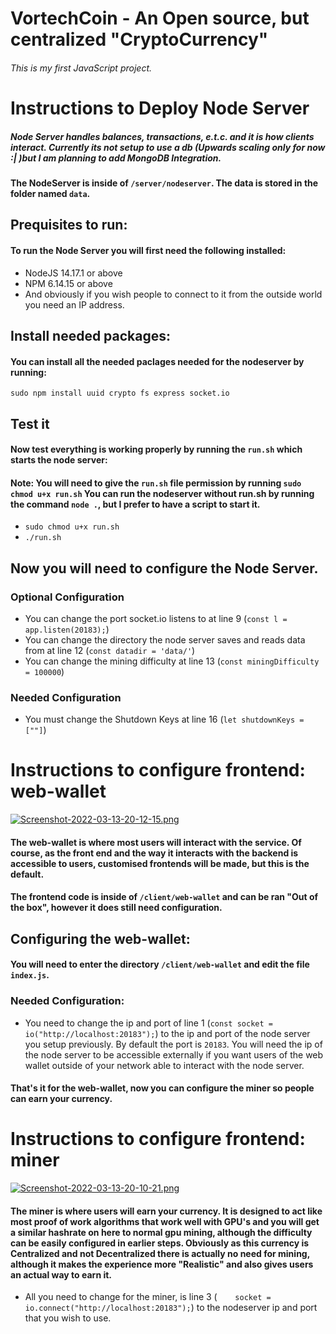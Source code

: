 # VortechCoin - An Open source, but centralized "CryptoCurrency"

###### This is my first JavaScript project.

# Instructions to Deploy Node Server
##### Node Server handles balances, transactions, e.t.c. and it is how clients interact. Currently its not setup to use a db (Upwards scaling only for now :| )but I am planning to add MongoDB Integration.


#### The NodeServer is inside of ```/server/nodeserver```. The data is stored in the folder named ```data```.

## Prequisites to run:
#### To run the Node Server you will first need the following installed:
* NodeJS 14.17.1 or above
* NPM 6.14.15 or above
* And obviously if you wish people to connect to it from the outside world you need an IP address.
## Install needed packages:
#### You can install all the needed paclages needed for the nodeserver by running:
```sudo npm install uuid crypto fs express socket.io```
## Test it
#### Now test everything is working properly by running the ```run.sh``` which starts the node server:
#### Note: You will need to give the ```run.sh``` file permission by running ```sudo chmod u+x run.sh``` You can run the nodeserver without run.sh by running the command ```node .```, but I prefer to have a script to start it.
* ```sudo chmod u+x run.sh```
* ```./run.sh```
## Now you will need to configure the Node Server.

### Optional Configuration
* You can change the port socket.io listens to at line 9 (```const l = app.listen(20183);```)
* You can change the directory the node server saves and reads data from at line 12 (```const datadir = 'data/'```)
* You can change the mining difficulty at line 13 (```const miningDifficulty = 100000```)
### Needed Configuration
* You must change the Shutdown Keys at line 16 (```let shutdownKeys = [""]```)

# Instructions to configure frontend: web-wallet

[![Screenshot-2022-03-13-20-12-15.png](https://i.postimg.cc/N0kw4Cbc/Screenshot-2022-03-13-20-12-15.png)](https://postimg.cc/06j35fLW)

#### The web-wallet is where most users will interact with the service. Of course, as the front end and the way it interacts with the backend is accessible to users, customised frontends will be made, but this is the default.
#### The frontend code is inside of ```/client/web-wallet``` and can be ran "Out of the box", however it does still need configuration.

## Configuring the web-wallet:
#### You will need to enter the directory ```/client/web-wallet``` and edit the file ```index.js```.

### Needed Configuration:
  * You need to change the ip and port of line 1 (```const socket = io("http://localhost:20183");```) to the ip and port of the node server you setup previously. By default the port is ```20183```. You will need the ip of the node server to be accessible externally if you want users of the web wallet outside of your network able to interact with the node server.
#### That's it for the web-wallet, now you can configure the miner so people can earn your currency.

# Instructions to configure frontend: miner

[![Screenshot-2022-03-13-20-10-21.png](https://i.postimg.cc/fWBRZycN/Screenshot-2022-03-13-20-10-21.png)](https://postimg.cc/23LD7z9c)

#### The miner is where users will earn your currency. It is designed to act like most proof of work algorithms that work well with GPU's and you will get a similar hashrate on here to normal gpu mining, although the difficulty can be easily configured in earlier steps. Obviously as this currency is **Centralized** and not **Decentralized** there is actually no need for mining, although it makes the experience more "Realistic" and also gives users an actual way to earn it.

* All you need to change for the miner, is line 3 (```    socket = io.connect("http://localhost:20183");```) to the nodeserver ip and port that you wish to use.
